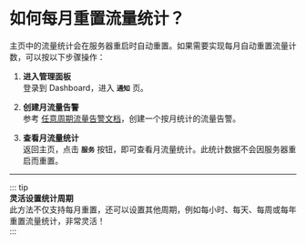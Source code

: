 # 如何每月重置流量统计？

主页中的流量统计会在服务器重启时自动重置。如果需要实现每月自动重置流量计数，可以按以下步骤操作：

1. **进入管理面板**  
   登录到 Dashboard，进入 **`通知`** 页。

2. **创建月流量告警**  
   参考 [任意周期流量告警文档](/guide/notifications.html#特殊：任意周期流量告警)，创建一个按月统计的流量告警。

3. **查看月流量统计**  
   返回主页，点击 **`服务`** 按钮，即可查看月流量统计。此统计数据不会因服务器重启而重置。

---

::: tip  
**灵活设置统计周期**  
此方法不仅支持每月重置，还可以设置其他周期，例如每小时、每天、每周或每年重置流量统计，非常灵活！  
:::
